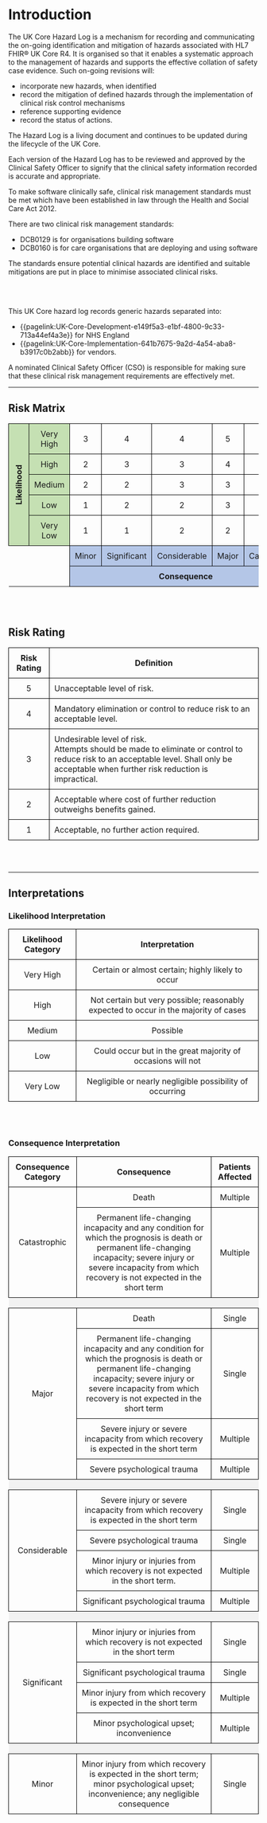 # Introduction

The UK Core Hazard Log is a mechanism for recording and communicating the on-going identification and mitigation of hazards associated with HL7 FHIR® UK Core R4. It is organised so that it enables a systematic approach to the management of hazards and supports the effective collation of safety case evidence. Such on-going revisions will:
- incorporate new hazards, when identified
- record the mitigation of defined hazards through the implementation of clinical risk control mechanisms
- reference supporting evidence
- record the status of actions.

The Hazard Log is a living document and continues to be updated during the lifecycle of the UK Core.

Each version of the Hazard Log has to be reviewed and approved by the Clinical Safety Officer to signify that the clinical safety information recorded is accurate and appropriate.

To make software clinically safe, clinical risk management standards must be met which have been established in law through the Health and Social Care Act 2012.

There are two clinical risk management standards:
- DCB0129 is for organisations building software
- DCB0160 is for care organisations that are deploying and using software

The standards ensure potential clinical hazards are identified and suitable mitigations are put in place to minimise associated clinical risks.

<br><br>

This UK Core hazard log records generic hazards separated into:
- {{pagelink:UK-Core-Development-e149f5a3-e1bf-4800-9c33-713a44ef4a3e}} for NHS England 
- {{pagelink:UK-Core-Implementation-641b7675-9a2d-4a54-aba8-b3917c0b2abb}} for vendors.

A nominated Clinical Safety Officer (CSO) is responsible for making sure that these clinical risk management requirements are effectively met.

---

## Risk Matrix
<style>

.column {
  float: left;
  width: 50%;
  padding: 5px;
}

/* Clearfix (clear floats) */
.row::after {
  content: "";
  clear: both;
  display: table;
}

td { 
    padding: 10px;
}
th { 
    padding: 10px;
}
.matrixTable {
  border-collapse: collapse;
  width: 100%;
}
.centerTd {
  text-align: center; 
}
.bigCell{
  border:1px solid black; height: 34px
}
</style>

<table class="matrixTable";>
<tr>
  <td ROWSPAN=5 bgcolor='#c5e0b3' class="bigCell centerTd" width="10%">
  <SPAN STYLE="writing-mode: vertical-lr;
        font-weight:bold;
        -ms-writing-mode: tb-rl;
        transform: rotate(180deg);" >Likelihood</SPAN></TD>
  <td width="12%"; bgcolor='#c5e0b3'; class="bigCell centerTd">Very High</th>
  <td width="15%"; class="bigCell centerTd risk3">3</th>
  <td width="15%"; class="bigCell centerTd risk4">4</th>
  <td width="15%"; class="bigCell centerTd risk4">4</th>
  <td width="15%"; class="bigCell centerTd risk5">5</th>
  <td width="15%"; class="bigCell centerTd risk5">5</th>
</tr>
<tr>
  <td bgcolor='#c5e0b3'; class="bigCell centerTd">High</td>
  <td class="bigCell centerTd risk2">2</td>
  <td class="bigCell centerTd risk3">3</td>
  <td class="bigCell centerTd risk3">3</td>
  <td class="bigCell centerTd risk4">4</td>
  <td class="bigCell centerTd risk5">5</td>
</tr>
<tr>
  <td bgcolor='#c5e0b3'; class="bigCell centerTd">Medium</td>
  <td class="bigCell centerTd risk2">2</td>
  <td class="bigCell centerTd risk2">2</td>
  <td class="bigCell centerTd risk3">3</td>
  <td class="bigCell centerTd risk3">3</td>
  <td class="bigCell centerTd risk4">4</td>
</tr>
<tr>
  <td bgcolor='#c5e0b3'; class="bigCell centerTd">Low</td>
  <td class="bigCell centerTd risk1">1</td>
  <td class="bigCell centerTd risk2">2</td>
  <td class="bigCell centerTd risk2">2</td>
  <td class="bigCell centerTd risk3">3</td>
  <td class="bigCell centerTd risk4">4</td>
<tr>
  <td bgcolor='#c5e0b3'; class="bigCell centerTd">Very Low</td>
  <td class="bigCell centerTd risk1">1</td>
  <td class="bigCell centerTd risk1">1</td>
  <td class="bigCell centerTd risk2">2</td>
  <td class="bigCell centerTd risk2">2</td>
  <td class="bigCell centerTd risk3">3</td>
</tr>
<tr>
  <td></td>
  <td></td>
  <td bgcolor='#b4c6e7'; class="bigCell centerTd">Minor</td>
  <td bgcolor='#b4c6e7'; class="bigCell centerTd">Significant</td>
  <td bgcolor='#b4c6e7'; class="bigCell centerTd">Considerable</td>
  <td bgcolor='#b4c6e7'; class="bigCell centerTd">Major</td>
  <td bgcolor='#b4c6e7'; class="bigCell centerTd">Catastrophic</td>
<tr>
  <td></td>
  <td></td>
  <td colspan=5; bgcolor='#b4c6e7'; class="bigCell centerTd">
  <SPAN STYLE= font-weight:bold; >Consequence</SPAN>
  </td>
</tr>
</table>
<br><br>

## Risk Rating

<table id="assets" width=100%>
<tr>
  <th class="bigCell centerTd">Risk Rating </th>
  <th class="bigCell centerTd">Definition</th>
</tr>
<tr>
  <td class="bigCell centerTd risk5">5</td>
  <td class="bigCell";>Unacceptable level of risk.</td>
</tr>
<tr>
  <td class="bigCell centerTd risk4">4</td>
  <td class="bigCell";>Mandatory elimination or control to reduce risk to an acceptable level.</td>
</tr>
<tr>
  <td class="bigCell centerTd risk3">3</td>
  <td class="bigCell"; > Undesirable level of risk.<br>
Attempts should be made to eliminate or control to reduce risk to an acceptable level.  Shall only be acceptable when further risk reduction is impractical.
  </td>
</tr>
<tr>
  <td class="bigCell centerTd risk2">2</td>
  <td class="bigCell">Acceptable where cost of further reduction outweighs benefits gained.</td>
</tr>
<tr>
  <td class="bigCell centerTd risk1">1</td>
  <td class="bigCell">Acceptable, no further action required.</td>
</tr>
</table>

<br><br>

---

## Interpretations

### Likelihood Interpretation


<style>
 [class*=override] {
 	background-color:#f2f2f2;
	 }
 
</style>

<table id="assets">
<tr>
  <th class="bigCell centerTd">Likelihood Category </th>
  <th class="bigCell centerTd">Interpretation</th>
</tr>
<tr>
  <td class="bigCell centerTd"; >Very High</td>
  <td class="bigCell centerTd";>Certain or almost certain; highly likely to occur</td>
</tr>
<tr>
  <td class="bigCell centerTd"; >High</td>
  <td class="bigCell centerTd";>Not certain but very possible; reasonably expected to occur in the majority of cases</td>
</tr>
<tr>
  <td class="bigCell centerTd";>Medium</td>
  <td class="bigCell centerTd"; >Possible</td>
</tr>
<tr>
  <td class="bigCell centerTd">Low</td>
  <td class="bigCell centerTd">Could occur but in the great majority of occasions will not</td>
</tr>
<tr>
  <td class="bigCell centerTd">Very Low</td>
  <td class="bigCell centerTd">Negligible or nearly negligible possibility of occurring</td>
</tr>
</table>

<br><br>

### Consequence Interpretation

<table id="valuesetlist">
<tr>
  <th class="bigCell centerTd">Consequence Category</th>
  <th class="bigCell centerTd">Consequence</th>
  <th class="bigCell centerTd">Patients Affected</th>
</tr>
<tr>
  <td rowspan=2; class="bigCell centerTd">Catastrophic</td>
  <td class="bigCell centerTd">Death</td>
  <td class="bigCell centerTd">Multiple</td>
</tr>
<tr>
  <td class="bigCell centerTd">Permanent life-changing incapacity and any condition for which the prognosis is death or permanent life-changing incapacity; severe injury or severe incapacity from which recovery is not expected in the short term</td>
  <td class="bigCell centerTd">Multiple</td>
</tr>

<tr>
<td colspan="3"  class="override"></td>
</tr>

<tr>
  <td  rowspan=4; class="bigCell centerTd">Major</td>
  <td class="bigCell centerTd">Death</td>
  <td class="bigCell centerTd">Single</td>
</tr>
<tr>
  <td class="bigCell centerTd">Permanent life-changing incapacity and any condition for which the prognosis is death or permanent life-changing incapacity; severe injury or severe incapacity from which recovery is not expected in the short term</td>
  <td class="bigCell centerTd">Single</td>
</tr>
<tr>
<td class="bigCell centerTd">Severe injury or severe incapacity from which recovery is expected in the short term
</td>
<td class="bigCell centerTd">Multiple</td>
</tr>
<tr>
<td class="bigCell centerTd">Severe psychological trauma
</td>
<td class="bigCell centerTd">Multiple</td>
</tr>

<tr>
<td colspan="3"  class="override"></td>
</tr>

<tr>
  <td  rowspan=4; class="bigCell centerTd">Considerable</td>
  <td class="bigCell centerTd">Severe injury or severe incapacity from which recovery is expected in the short term</td>
  <td class="bigCell centerTd">Single</td>
</tr>
<tr>
  <td class="bigCell centerTd">Severe psychological trauma</td>
  <td class="bigCell centerTd">Single</td>
</tr>
<tr>
<td class="bigCell centerTd">Minor injury or injuries from which recovery is not expected in the short term.</td>
<td class="bigCell centerTd">Multiple</td>
</tr>
<tr>
<td class="bigCell centerTd">Significant psychological trauma</td>
<td class="bigCell centerTd">Multiple</td>
</tr>

<tr>
<td colspan="3"  class="override"></td>
</tr>

<tr>
  <td  rowspan=4; class="bigCell centerTd">Significant</td>
  <td class="bigCell centerTd">Minor injury or injuries from which recovery is not expected in the short term</td>
  <td class="bigCell centerTd">Single</td>
</tr>
<tr>
  <td class="bigCell centerTd">Significant psychological trauma</td>
  <td class="bigCell centerTd">Single</td>
</tr>
<tr>
<td class="bigCell centerTd">Minor injury from which recovery is expected in the short term</td>
<td class="bigCell centerTd">Multiple</td>
</tr>
<tr>
<td class="bigCell centerTd">Minor psychological upset; inconvenience</td>
<td class="bigCell centerTd">Multiple</td>
</tr>

<tr>
<td colspan="3"  class="override"></td>
</tr>

<tr>
<td class="bigCell centerTd">Minor</td>
  <td class="bigCell centerTd">Minor injury from which recovery is expected in the short term; minor psychological upset; inconvenience; any negligible consequence</td>
  <td class="bigCell centerTd">Single</td>
</tr>
</table>
